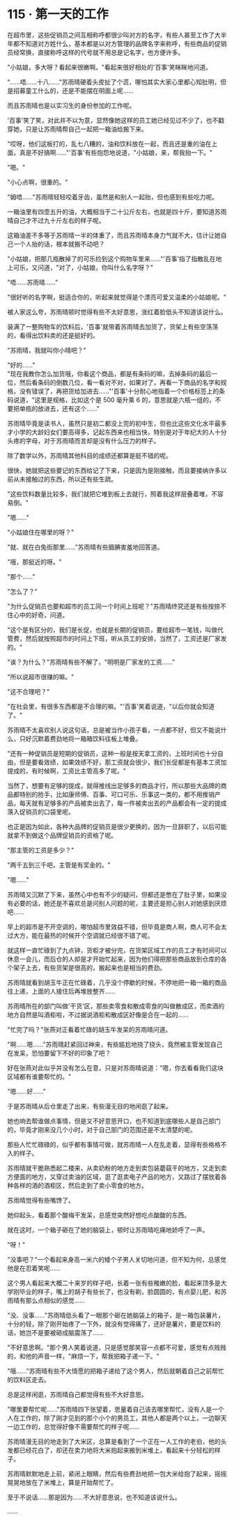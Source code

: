 <link rel="stylesheet" href="../styles/text.css" />
<h1>115 · 第一天的工作</h1>

在超市里，这些促销员之间互相称呼都很少叫对方的名字，有些人甚至工作了大半年都不知道对方姓什么，基本都是以对方管理的品牌名字来称呼，有些商品的促销员经常换，直接称呼这样的代号就不用总是记名字，也方便许多。

"小姑娘，多大呀？看起来很嫩啊。"看起来很好相处的'百事'笑眯眯地问道。

"……唔……十八……"苏雨晴硬着头皮扯了个谎，哪怕其实大家心里都心知肚明，但是招募童工什么的，还是不能摆在明面上呢……

而且苏雨晴也是以实习生的身份参加的工作呢。

'百事'笑了笑，对此并不以为意，显然像她这样的员工她已经见过不少了，也不戳穿她，只是让苏雨晴帮自己一起把一箱油给搬下来。

"哎呀，他们这板打的，乱七八糟的，油和饮料放在一起，而且还是重的油在上面，真是不好搞啊……"'百事'有些抱怨地说道，"小姑娘，来，帮我抬一下。"

"嗯。"

"小心点啊，很重的。"

"姆唔……"苏雨晴轻轻咬着牙齿，虽然是和别人一起抬，但也感到有些吃力呢。

一箱油里有四壶五升的油，大概相当于二十公斤左右，也就是四十斤，要知道苏雨晴自己才不过九十斤左右的样子呢。

这箱油差不多等于苏雨晴一半的体重了，而且苏雨晴本身力气就不大，估计让她自己一个人抬的话，根本就搬不动吧？

"小姑娘，把那几瓶散掉了的可乐捡到这个购物车里来……"'百事'指了指散乱在地上可乐，又问道，"对了，小姑娘，你叫什么名字呀？"

"唔……苏雨晴……"

"很好听的名字啊，挺适合你的，听起来就觉得是个漂亮可爱又温柔的小姑娘呢。"

被人家这么夸，苏雨晴顿时觉得有些不太好意思，涨红着脸低头不知道该说什么。

装满了一整购物车的饮料后，'百事'就带着苏雨晴去加货了，货架上有些空荡荡的，看得出饮料卖的还是挺好的。

"苏雨晴，我就叫你小晴吧？"

"好的……"\
"现在我教你怎么加货哦，你看这个商品，都是有条码的嘛，去掉条码的最后一位，然后看条码的倒数几位，看一看对不对，如果对了，再看一下商品的名字和规格，没有错误了，再把货给加进去……"'百事'十分耐心地指着一个价格标签上的条码说道，"这里是规格，比如这个是 500 毫升乘 6 的，意思就是六瓶一组的，不要把单瓶的放进去，还有这个……"

苏雨晴毕竟是读书人，虽然只是初二都没上完的初中生，但也比这些文化水平最多才小学的大龄妇女们要高得多，记起东西来也相当快，特别是对于年纪大的人十分头疼的字母，对于苏雨晴而言却是没有什么压力的样子。

除了数学以外，苏雨晴其他科目的成绩还都算是挺不错的呢。

很快，她就把这些要记的东西给记了下来，只是因为是刚接触，而且要接纳许多以前从未接触过的东西，所以还有些生疏。

"这些饮料数量比较多，我们就把它堆到板上去就行，照着我这样层叠着堆，不容易倒。"

"嗯……"

"小姑娘住在哪里的呀？"

"就、就在白兔街那里……"苏雨晴有些腼腆害羞地回答道。

"哦，那挺近的呀。"

"那个……"

"怎么了？"

"为什么促销员也要和超市的员工同一个时间上班呢？"苏雨晴终究还是有些按捺不住心中的好奇，问道。

"这个是有区分的，我们是长促，也就是长期的促销员，要给超市一笔钱，叫做代管费，然后就按照超市的时间上下班，听从员工的安排，当然了，工资还是厂家发的。"

"诶？为什么？"苏雨晴有些不解了，"明明是厂家发的工资……"

"所以说超市很赚的嘛。"

"这不合理吧？"

"在社会里，有很多东西都是不合理的嘛。"'百事'笑着说道，"以后你就会知道了。"

苏雨晴不太喜欢别人说这句话，总是被当作小孩子看，一点都不好，但又不能说什么，只好沉默着费劲地将一箱箱饮料往板上堆叠。

"还有一种促销员是短期的促销员，这种一般是按天拿工资的，上班时间也十分自由，但是要看效绩，如果效绩不好，那工资就会很少，我们长促都是有基本工资加提成的，有时候啊，工资比主管高多了呢。"

当然了，想要有足够的提成，就得推线出足够多的商品才行，所以那些大品牌的商品都特别的抢手，比如康师傅、百事、可口可乐、乐事这一类的，都不用推销产品，每天就有足够多的产品被卖出去了，每一件被卖出去的产品都会有一定的提成落入促销员的口袋里呢。

也正是因为如此，各种大品牌的促销员是很少更换的，因为一旦辞职了，以后可能就拿不到做这个品牌促销员的资格了呢。

"那主管的工资是多少？"

"两千五到三千吧，主管是有奖金的。"

"嗯……"

苏雨晴又沉默了下来，虽然心中也有不少的疑问，但都还是憋在了肚子里，如果没有必要的话，她还是不喜欢总是问别人问题的呢，主要还是担心别人对她感到厌烦吧……

早上的超市是不开空调的，哪怕超市里效益不错，但毕竟是商人啊，商人可不会太过大方，能在最热的时候开个空调就已经很不错了呢。

就这样一直忙碌到了九点钟，货柜才被分完，在货架区域工作的员工才有时间可以休息一会儿，而后仓的人却是才开始忙起来，因为他们得把那些商品放到仓库的各个架子上去，有些货架是很高的，搬起来也是相当的费劲。

苏雨晴就看到胡玉牛正在忙碌着，几乎没个停歇的时候，不停地把一箱一箱的商品往上递，上面的人接住后再堆放整齐……

苏雨晴所在的部门叫做'干货'区，那些卖零食和散成零食的叫做散成区，而卖酒的地方自然是叫酒柜啦，不过据说酒柜和散成区好像是合在一起的……

"忙完了吗？"张燕对正看着忙碌的胡玉牛发呆的苏雨晴问道。

"啊……嗯……"苏雨晴赶紧回过神来，有些尴尬地挠了挠头，竟然被主管发现自己在发呆，恐怕要留下不好的印象了吧？

好在张燕对此似乎并没有怎么在意，只是对苏雨晴说道："嗯，你去看看我们这块区域都有谁要帮忙的。"

"嗯……好……"

于是苏雨晴从后仓里走了出来，有些漫无目的地闲逛了起来。

她也响去帮谁做点事情，但是又不好意思开口，也不知道到底哪些人是自己部门的，毕竟才刚来没几个小时，对于自己部门的范围还是不太清楚的呢。

那些人忙忙碌碌的，似乎都有事情可做，就苏雨晴一人在乱走着，显得有些格格不入的样子。

苏雨晴就干脆熟悉起二楼来，从卖奶粉的地方走到卖包装蘑菇干的地方，又走到卖方便面的地方，又穿过卖油的区域，逛了逛卖电子产品的地方，又路过了摆放着各种各样的酒的酒柜区，然后走到了卖小零食的地方。

苏雨晴觉得有些嘴馋了。

她仰起头，看着那个酸梅干发呆，总感觉突然好想吃点酸酸的东西。

就在这时，一个箱子砸在了她的脑袋上，顿时让苏雨晴吃痛地娇呼了一声。

"呀！"

"没事吧？"一个看起来身高一米六的矮个子男人关切地问道，但不知为何，总感觉他是在忍着笑呢……

这个男人看起来大概二十来岁的样子吧，长着一张有些稚嫩的脸，看起来顶多是大学刚毕业的样子，嘴上的胡子有些长了，也没有剃，脸圆圆的，有点婴儿肥，和苏雨晴有那么点相似的感觉……

"没、没事……"苏雨晴低头看了一眼那个砸在她脑袋上的箱子，是一箱包装薯片，十分的轻，除了刚开始疼了一下外，就没有觉得痛了，还好是薯片，要是饮料的话，她岂不是要被砸成脑震荡了……

"不好意思啊。"那个男人笑着说道，只是感觉那笑容一点都不可爱，感觉有点贱贱的，和他的声音一样，"麻烦一下，帮我把箱子递一下。"

"哦……"苏雨晴有些不大情愿的把箱子递给了这个男人，然后就朝着自己之前帮忙的饮料区走去。

总是这样闲逛，苏雨晴自己都觉得有些不大好意思。

"哪里要帮忙呢……"苏雨晴四下张望着，思量着自己该去哪里帮忙，没有人是一个人在工作的，除了刚才见到的那个小个的男员工，其他人都是两个以上，一边聊天一边工作的，总觉得好像不需要帮忙的样子呢……

苏雨晴漫无目的地走到了大米区，总算是看到了一个正在一人工作的老伯，他的头发都已经花白了，却还在卖力地将大米抱起来搬到米堆上，看起来十分轻松的样子。

苏雨晴默默地走上前，紧闭上眼睛，然后有些费劲地把一包大米给抱了起来，摇摇晃晃地放在了米堆上，算是开始帮忙了。

至于不说话……那是因为……不大好意思说，也不知道该说什么。

……
